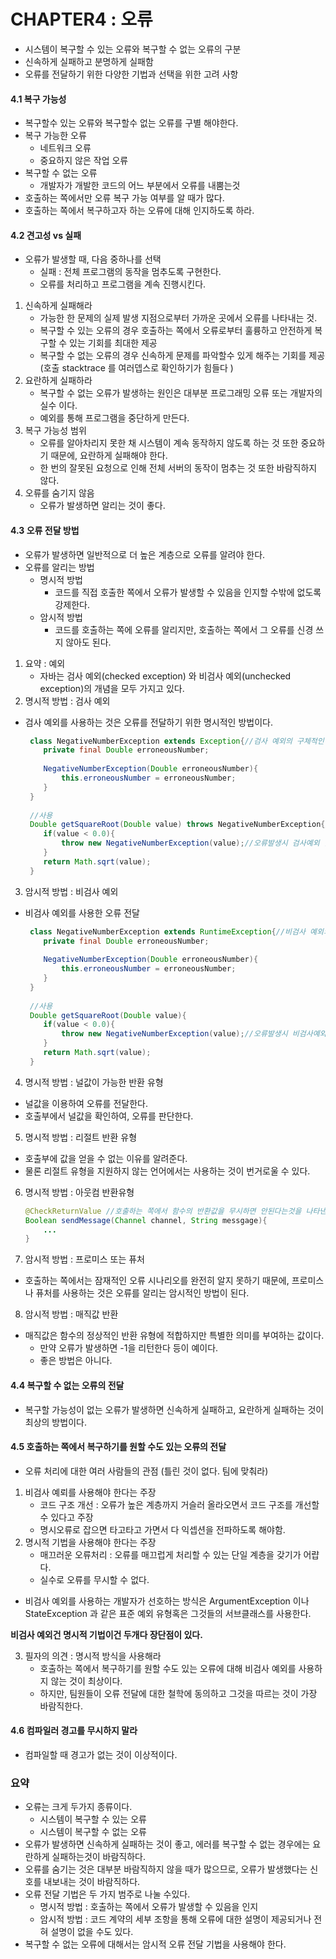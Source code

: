 # CHAPTER4 : 오류

- 시스템이 복구할 수 있는 오류와 복구할 수 없는 오류의 구분
- 신속하게 실패하고 분명하게 실패함
- 오류를 전달하기 위한 다양한 기법과 선택을 위한 고려 사항

#### 4.1 복구 가능성

- 복구할수 있는 오류와 복구할수 없는 오류를 구별 해야한다.
- 복구 가능한 오류
    - 네트워크 오류
    - 중요하지 않은 작업 오류
- 복구할 수 없는 오류
    - 개발자가 개발한 코드의 어느 부분에서 오류를 내뿜는것
- 호출하는 쪽에서만 오류 복구 가능 여부를 알 때가 많다.
- 호출하는 쪽에서 복구하고자 하는 오류에 대해 인지하도록 하라.

#### 4.2 견고성 vs 실패

- 오류가 발생할 때, 다음 중하나를 선택
    - 실패 : 전체 프로그램의 동작을 멈추도록 구현한다.
    - 오류를 처리하고 프로그램을 계속 진행시킨다.

1. 신속하게 실패해라
    - 가능한 한 문제의 실제 발생 지점으로부터 가까운 곳에서 오류를 나타내는 것.
    - 복구할 수 있는 오류의 경우 호출하는 쪽에서 오류로부터 훌륭하고 안전하게 복구할 수 있는 기회를 최대한 제공
    - 복구할 수 없는 오류의 경우 신속하게 문제를 파악할수 있게 해주는 기회를 제공(호출 stacktrace 를 여러뎁스로 확인하기가 힘들다 )
2. 요란하게 실패하라
    - 복구할 수 없는 오류가 발생하는 원인은 대부분 프로그래밍 오류 또는 개발자의 실수 이다.
    - 예외를 통해 프로그램을 중단하게 만든다.
3. 복구 가능성 범위
    - 오류를 알아차리지 못한 채 시스템이 계속 동작하지 않도록 하는 것 또한 중요하기 때문에, 요란하게 실패해야 한다.
    - 한 번의 잘못된 요청으로 인해 전체 서버의 동작이 멈추는 것 또한 바람직하지 않다.
4. 오류를 숨기지 않음
    - 오류가 발생하면 알리는 것이 좋다.

#### 4.3 오류 전달 방법

- 오류가 발생하면 일반적으로 더 높은 계층으로 오류를 알려야 한다.
- 오류를 알리는 방법
    - 명시적 방법
        - 코드를 직접 호출한 쪽에서 오류가 발생할 수 있음을 인지할 수밖에 없도록 강제한다.
    - 암시적 방법
        - 코드를 호출하는 쪽에 오류를 알리지만, 호출하는 쪽에서 그 오류를 신경 쓰지 않아도 된다.

1. 요약 : 예외
    - 자바는 검사 예외(checked exception) 와 비검사 예외(unchecked exception)의 개념을 모두 가지고 있다.
2. 명시적 방법 : 검사 예외

- 검사 예외를 사용하는 것은 오류를 전달하기 위한 명시적인 방법이다.
    ````java
     class NegativeNumberException extends Exception{//검사 예외의 구체적인 예제 Exception
        private final Double erroneousNumber;
        
        NegativeNumberException(Double erroneousNumber){
            this.erroneousNumber = erroneousNumber;
        }
     }
     
     //사용
     Double getSquareRoot(Double value) throws NegativeNumberException{//검사예외
        if(value < 0.0){
            throw new NegativeNumberException(value);//오류발생시 검사예외 발생시킴
        }
        return Math.sqrt(value); 
     }
     ````

3. 암시적 방법 : 비검사 예외

- 비검사 예외를 사용한 오류 전달
    ````java
     class NegativeNumberException extends RuntimeException{//비검사 예외의 구체적인 예제 RuntimeException
        private final Double erroneousNumber;
        
        NegativeNumberException(Double erroneousNumber){
            this.erroneousNumber = erroneousNumber;
        }
     }
     
     //사용
     Double getSquareRoot(Double value){
        if(value < 0.0){
            throw new NegativeNumberException(value);//오류발생시 비검사예외 발생시킴
        }
        return Math.sqrt(value); 
     }
     ````

4. 명시적 방법 : 널값이 가능한 반환 유형

- 널값을 이용하여 오류를 전달한다.
- 호출부에서 널값을 확인하여, 오류를 판단한다.

5. 명시적 방법 : 리절트 반환 유형

- 호출부에 값을 얻을 수 없는 이유를 알려준다.
- 물론 리절트 유형을 지원하지 않는 언어에서는 사용하는 것이 번거로울 수 있다.

6. 명시적 방법 : 아웃컴 반환유형
    ````java
    @CheckReturnValue //호출하는 쪽에서 함수의 반환값을 무시하면 안된다는것을 나타낸다.
    Boolean sendMessage(Channel channel, String messgage){
        ...
    }
    ````

7. 암시적 방법 : 프로미스 또는 퓨처

- 호출하는 쪽에서는 잠재적인 오류 시나리오를 완전히 알지 못하기 때문에, 프로미스나 퓨처를 사용하는 것은
  오류를 알리는 암시적인 방법이 된다.

8. 암시적 방법 : 매직값 반환

- 매직값은 함수의 정상적인 반환 유형에 적합하지만 특별한 의미를 부여하는 값이다.
    - 만약 오류가 발생하면 -1을 리턴한다 등이 예이다.
    - 좋은 방법은 아니다.

#### 4.4 복구할 수 없는 오류의 전달

- 복구할 가능성이 없는 오류가 발생하면 신속하게 실패하고, 요란하게 실패하는 것이 최상의 방법이다.

#### 4.5 호출하는 쪽에서 복구하기를 원할 수도 있는 오류의 전달

- 오류 처리에 대한 여러 사람들의 관점 (틀린 것이 없다. 팀에 맞춰라)

1. 비검사 예뢰를 사용해야 한다는 주장
    - 코드 구조 개선 : 오류가 높은 계층까지 거슬러 올라오면서 코드 구조를 개선할 수 있다고 주장
    - 명시오류로 잡으면 타고타고 가면서 다 익셉션을 전파하도록 해야함.
2. 명시적 기법을 사용해야 한다는 주장
    - 매끄러운 오류처리 : 오류를 매끄럽게 처리할 수 있는 단일 계층을 갖기가 어럅다.
    - 실수로 오류를 무시할 수 없다.

- 비검사 예외를 사용하는 개발자가 선호하는 방식은 ArgumentException 이나 StateException 과 같은
  표준 예외 유형혹은 그것들의 서브클래스를 사용한다.

**비검사 예외건 명시적 기법이건 두개다 장단점이 있다.**

3. 필자의 의견 : 명시적 방식을 사용해라
    - 호출하는 쪽에서 복구하기를 원할 수도 있는 오류에 대해 비검사 예외를 사용하지 않는 것이 최상이다.
    - 하지만, 팀원들이 오류 전달에 대한 철학에 동의하고 그것을 따르는 것이 가장 바람직한다.

#### 4.6 컴파일러 경고를 무시하지 말라

- 컴파일할 때 경고가 없는 것이 이상적이다.

### 요약

- 오류는 크게 두가지 종류이다.
    - 시스템이 복구할 수 있는 오류
    - 시스템이 복구할 수 없는 오류
- 오류가 발생하면 신속하게 실패하는 것이 좋고, 에러를 복구할 수 없는 경우에는 요란하게 실패하는것이 바람직하다.
- 오류를 숨기는 것은 대부분 바람직하지 않을 때가 많으므로, 오류가 발생했다는 신호를 내보내는 것이 바람직하다.
- 오류 전달 기법은 두 가지 범주로 나눌 수있다.
    - 명시적 방법 : 호출하는 쪽에서 오류가 발생할 수 있음을 인지
    - 암시적 방법 : 코드 계약의 세부 조항을 통해 오류에 대한 설명이 제공되거나 전혀 설명이 없을 수도 있다.
- 복구할 수 없는 오류에 대해서는 암시적 오류 전달 기법을 사용해야 한다.

